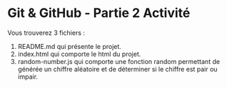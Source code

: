 # Git &amp; GitHub - Partie 2 Activité

Vous trouverez 3 fichiers :

1. README.md qui présente le projet.
2. index.html qui comporte le html du projet.
3. random-number.js qui comporte une fonction random permettant de générée un chiffre aléatoire et de déterminer si le chiffre est pair ou impair.


